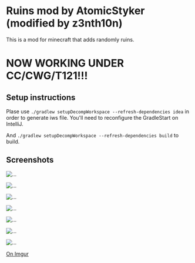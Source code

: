 Ruins mod by AtomicStyker (modified by z3nth10n)
===================

This is a mod for minecraft that adds randomly ruins.

# NOW WORKING UNDER CC/CWG/T121!!!

## Setup instructions

Plase use `./gradlew setupDecompWorkspace --refresh-dependencies idea`
in order to generate iws file. You'll need to reconfigure the
GradleStart on IntelliJ.

And `./gradlew setupDecompWorkspace --refresh-dependencies build` to
build.

## Screenshots

![...](https://i.imgur.com/PxQ1gNC.png)

![...](https://i.imgur.com/dVxFSse.png)

![...](https://i.imgur.com/NZInLNe.png)

![...](https://i.imgur.com/ksRF3JG.png)

![...](https://i.imgur.com/1VMYuZX.png)

![...](https://i.imgur.com/e5x35UM.png)

![...](https://i.imgur.com/hlR6NLY.png)

[On Imgur](https://imgur.com/gallery/OpG21B9)
